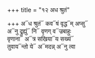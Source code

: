 +++
title = "१२ अध श्रुतं"

+++
अ᳓ध श्रुतं᳓ कव᳓षं वृद्ध᳓म् अप्सु᳓  
अ᳓नु द्रुह्युं᳓ नि᳓ वृणग् व᳓ज्रबाहुः  
वृणाना᳓ अ᳓त्र सखिया᳓य सख्यं᳓  
तुवाय᳓न्तो ये᳓ अ᳓मदन्न् अ᳓नु त्वा
